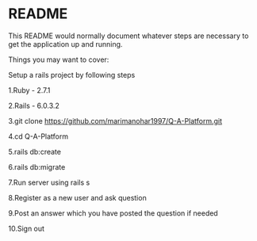 # README

This README would normally document whatever steps are necessary to get the
application up and running.

Things you may want to cover:


Setup a rails project by following steps

1.Ruby  - 2.7.1

2.Rails - 6.0.3.2

3.git clone https://github.com/marimanohar1997/Q-A-Platform.git

4.cd Q-A-Platform

5.rails db:create

6.rails db:migrate

7.Run server using rails s

8.Register as a new user and ask question

9.Post an answer which you have posted the question if needed

10.Sign out


